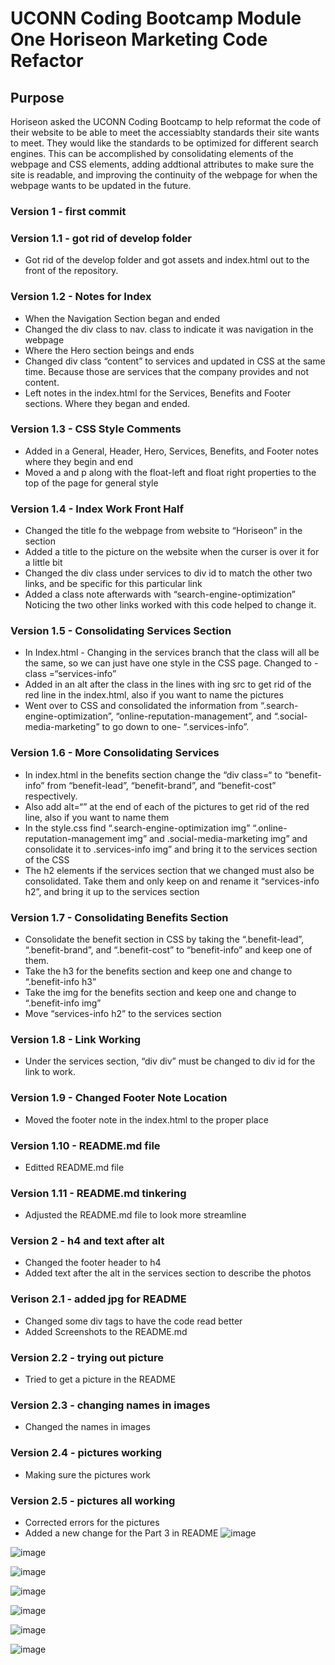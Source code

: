 # UCONN Coding Bootcamp Module One Horiseon Marketing Code Refactor

## Purpose 

Horiseon asked the UCONN Coding Bootcamp to help reformat the code of their website to be able to meet the accessiablty standards their site wants to meet. They would like the standards to be optimized for different search engines. This can be accomplished by consolidating elements of the webpage and CSS elements, adding addtional attributes to make sure the site is readable, and improving the continuity of the webpage for when the webpage wants to be updated in the future. 

### Version 1 - first commit

### Version 1.1 - got rid of develop folder
* Got rid of the develop folder and got assets and index.html out to the front of the repository. 

### Version 1.2 - Notes for Index 
* When the Navigation Section began and ended
* Changed the div class to nav. class to indicate it was navigation in the webpage
* Where the Hero section beings and ends
* Changed div class “content” to services and updated in CSS at the same time. Because those are services that the company provides and not content. 
* Left notes in the index.html for the Services, Benefits and Footer sections. Where they began and ended.

### Version 1.3 - CSS Style Comments
* Added in a General, Header, Hero, Services, Benefits, and Footer notes where they begin and end
* Moved a and p along with the float-left and float right properties to the top of the page for general style

### Version 1.4 - Index Work Front Half
* Changed the title fo the webpage from website to “Horiseon” in the <head> section
* Added a title to the picture on the website when the curser is over it for a little bit 
* Changed the div class under services to div id to match the other two links, and be specific for this particular link
* Added a class note afterwards with “search-engine-optimization” Noticing the two other links worked with this code helped to change it. 

### Version 1.5 - Consolidating Services Section
* In Index.html - Changing in the services branch that the class will all be the same, so we can just have one style in the CSS page. Changed to - class =“services-info”
* Added in an alt after the class in the lines with ing src to get rid of the red line in the index.html, also if you want to name the pictures
* Went over to CSS and consolidated the information from “.search-engine-optimization”, “online-reputation-management”, and “.social-media-marketing” to go down to one- “.services-info”. 

### Version 1.6 - More Consolidating Services
* In index.html in the benefits section change the “div class=“ to “benefit-info” from “benefit-lead”, “benefit-brand”, and “benefit-cost” respectively.
* Also add alt=“” at the end of each of the pictures to get rid of the red line, also if you want to name them 
* In the style.css find “.search-engine-optimization img” “.online-reputation-management img” and .social-media-marketing img” and consolidate it to .services-info img” and bring it to the services section of the CSS
* The h2 elements if the services section that we changed must also be consolidated. Take them and only keep on and rename it “services-info h2”, and bring it up to the services section

### Version 1.7 - Consolidating Benefits Section
* Consolidate the benefit section in CSS by taking the “.benefit-lead”, “.benefit-brand”, and “.benefit-cost” to “benefit-info” and keep one of them.
* Take the h3 for the benefits section and keep one and change to “.benefit-info h3”
* Take the img for the benefits section and keep one and change to “.benefit-info img”
* Move “services-info h2” to the services section

### Version 1.8 - Link Working
* Under the services section, “div div” must be changed to div id for the link to work.

### Version 1.9 - Changed Footer Note Location
* Moved the footer note in the index.html to the proper place

### Version 1.10 - README.md file
* Editted README.md file

### Version 1.11 - README.md tinkering
* Adjusted the README.md file to look more streamline

### Version 2 - h4 and text after alt
* Changed the footer header to h4
* Added text after the alt in the services section to describe the photos

### Verison 2.1 - added jpg for README
* Changed some div tags to have the code read better
* Added Screenshots to the README.md

### Version 2.2 - trying out picture
* Tried to get a picture in the README

### Version 2.3 - changing names in images
* Changed the names in images

### Version 2.4 - pictures working
* Making sure the pictures work

### Version 2.5 - pictures all working

* Corrected errors for the pictures 
* Added a new change for the Part 3 in README
![image](./assets/images/Github-pages-working.jpg)

![image](./assets/images/Week-1-README-Part-1.jpg)

![image](./assets/images/Week-1-README-Part-2.jpg)

![image](./assets/images/Week-1-README-Part-3a.jpg)

![image](./assets/images/Week-1-working-website-part-1.jpg)

![image](./assets/images/Week-1-working-website-part-2.jpg)

![image](./assets/images/Week-1-working-website-part-3.jpg)


